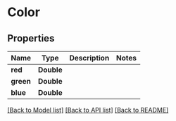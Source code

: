 # Color

## Properties
Name | Type | Description | Notes
------------ | ------------- | ------------- | -------------
**red** | **Double** |  | 
**green** | **Double** |  | 
**blue** | **Double** |  | 

[[Back to Model list]](../README.md#documentation-for-models) [[Back to API list]](../README.md#documentation-for-api-endpoints) [[Back to README]](../README.md)


